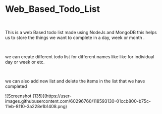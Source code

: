 # Web_Based_Todo_List
<br>
<p>
This is a web Based todo list made using NodeJs and MongoDB this helps us to store the things we want to complete in a day, week or month .
</p>
<br>
<p>
we can create different todo list for different names like like for individual day or week or etc.
</p>
<br>
<p>
we can also add new list and delete the items in the list that we have completed
</p>
![Screenshot (135)](https://user-images.githubusercontent.com/60296760/118593130-01ccb800-b75c-11eb-8110-3a228e1b1408.png)

